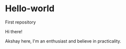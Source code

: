 # Hello-world
First repository

Hi there!
 
Akshay here, I'm an enthusiast and believe in practicality.
